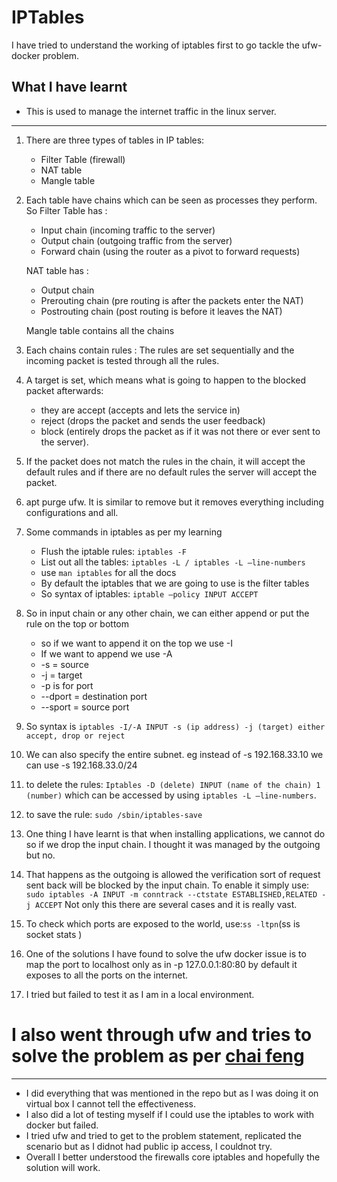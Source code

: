 # IPTables
I have tried to understand the working of iptables first to go tackle the ufw-docker problem.

## What I have learnt
- This is used to manage the internet traffic in the linux server.
---
1. There are three types of tables in IP tables:
   - Filter Table (firewall)
   - NAT table
   - Mangle table
2. Each table have chains which can be seen as processes they perform.
   So Filter Table has :
   - Input chain (incoming traffic to the server)
   - Output chain (outgoing traffic from the server)
   - Forward chain (using the router as a pivot to forward requests)

   NAT table has :
   - Output chain
   - Prerouting chain (pre routing is after the packets enter the NAT)
   - Postrouting chain (post routing is before it leaves the NAT)

   Mangle table contains all the chains

3. Each chains contain rules :
   The rules are set sequentially and the incoming packet is tested through all the rules.

4. A target is set, which means what is going to happen to the blocked packet afterwards:
   - they are accept (accepts and lets the service in)
   - reject (drops the packet and sends the user feedback)
   - block (entirely drops the packet as if it was not there or ever sent to the server).
5. If the packet does not match the rules in the chain, it will accept the default rules and if there are no default rules the server will accept the packet.
6. apt purge ufw. It is similar to remove but it removes everything including configurations and all.

7. Some commands in iptables as per my learning
   - Flush the iptable rules: ```iptables -F```
   - List out all the tables: ```iptables -L / iptables -L —line-numbers```
   - use ```man iptables``` for all the docs
   - By default the iptables that we are going to use is the filter tables
   - So syntax of iptables: ```iptable —policy INPUT ACCEPT```
8. So in input chain or any other chain, we can either append or put the rule on the top or bottom
   - so if we want to append it on the top we use -I
   - If we want to append we use -A
   - -s = source
   - -j = target
   - -p is for port
   - --dport = destination port
   - --sport = source port
9. So syntax is ```iptables -I/-A INPUT -s (ip address) -j (target) either accept, drop or reject```
10. We can also specify the entire subnet. eg instead of -s 192.168.33.10 we can use -s 192.168.33.0/24
11. to delete the rules:
```Iptables -D (delete) INPUT (name of the chain) 1 (number)``` which can be accessed by using ```iptables -L —line-numbers```.
12. to save the rule: ```sudo /sbin/iptables-save```
13. One thing I have learnt is that when installing applications, we cannot do so if we drop the input chain. I thought it was managed by the outgoing but no.
14. That happens as the outgoing is allowed the verification sort of request sent back will be blocked by the input chain. To enable it simply use:
    ```sudo iptables -A INPUT -m conntrack --ctstate ESTABLISHED,RELATED -j ACCEPT```
    Not only this there are several cases and it is really vast.
15. To check which ports are exposed to the world, use:``` ss -ltpn ```(ss is socket stats )
16. One of the solutions I have found to solve the ufw docker issue is to map the port to localhost only as in -p 127.0.0.1:80:80 by default it exposes to all the ports on the internet.
17. I tried but failed to test it as I am in a local environment.

# I also went through ufw and tries to solve the problem as per [chai feng](https://github.com/chaifeng/ufw-docker)
---
- I did everything that was mentioned in the repo but as I was doing it on virtual box I cannot tell the effectiveness.
- I also did a lot of testing myself if I could use the iptables to work with docker but failed.
- I tried ufw and tried to get to the problem statement, replicated the scenario but as I didnot had public ip access, I couldnot try.
- Overall I better understood the firewalls core iptables and hopefully the solution will work.
